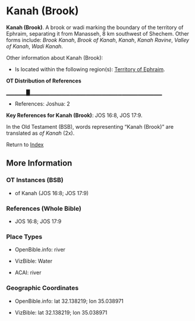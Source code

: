 # Kanah (Brook)
**Kanah (Brook)**. 
A brook or wadi marking the boundary of the territory of Ephraim, separating it from Manasseh, 8 km southwest of Shechem. 
Other forms include: 
*Brook Kanah*, *Brook of Kanah*, *Kanah*, *Kanah Ravine*, *Valley of Kanah*, *Wadi Kanah*. 




Other information about Kanah (Brook):


* Is located within the following region(s): 
[Territory of Ephraim](TerritoryOfEphraim.md). 


**OT Distribution of References**

▁▁▁▁▁█▁▁▁▁▁▁▁▁▁▁▁▁▁▁▁▁▁▁▁▁▁▁▁▁▁▁▁▁▁▁▁▁▁
* References: Joshua: 2



**Key References for Kanah (Brook)**: 
JOS 16:8, JOS 17:9. 


In the Old Testament (BSB), words representing “Kanah (Brook)” are translated as 
*of Kanah* (2x). 




Return to [Index](00-Index.md)

## More Information

### OT Instances (BSB)

* of Kanah (JOS 16:8; JOS 17:9)



### References (Whole Bible)

* JOS 16:8; JOS 17:9


### Place Types

* OpenBible.info: river

* VizBible: Water

* ACAI: river



### Geographic Coordinates

* OpenBible.info: lat 32.138219; lon 35.038971

* VizBible: lat 32.138219; lon 35.038971




